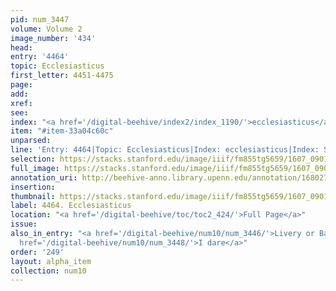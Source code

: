```yaml
---
pid: num_3447
volume: Volume 2
image_number: '434'
head:
entry: '4464'
topic: Ecclesiasticus
first_letter: 4451-4475
page:
add:
xref:
see:
index: "<a href='/digital-beehive/index2/index_1190/'>ecclesiasticus</a>|<a href='/digital-beehive/index4/index_3711/'>Sirach</a>"
item: "#item-33a04c60c"
unparsed:
line: 'Entry: 4464|Topic: Ecclesiasticus|Index: ecclesiasticus|Index: Sirach|#item-33a04c60c'
selection: https://stacks.stanford.edu/image/iiif/fm855tg5659/1607_0901/860,3911,1595,165/full/0/default.jpg
full_image: https://stacks.stanford.edu/image/iiif/fm855tg5659/1607_0901/full/full/0/default.jpg
annotation_uri: http://beehive-anno.library.upenn.edu/annotation/1680278314686
insertion:
thumbnail: https://stacks.stanford.edu/image/iiif/fm855tg5659/1607_0901/860,3911,600,180/250,/0/default.jpg
label: 4464. Ecclesiasticus
location: "<a href='/digital-beehive/toc/toc2_424/'>Full Page</a>"
issue:
also_in_entry: "<a href='/digital-beehive/num10/num_3446/'>Livery or Badge</a>|<a
  href='/digital-beehive/num10/num_3448/'>I dare</a>"
order: '249'
layout: alpha_item
collection: num10
---
```

